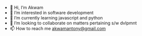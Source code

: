 - 👋 Hi, I’m Akwam
- 👀 I’m interested in software development
- 🌱 I’m currently learning javascript and python
- 💞️ I’m looking to collaborate on matters pertaining s/w dvlpmnt
- 📫 How to reach me akwamantony@gmail.com

<!---
Akwam-bit/Akwam-bit is a ✨ special ✨ repository because its `README.md` (this file) appears on your GitHub profile.
You can click the Preview link to take a look at your changes.
--->
